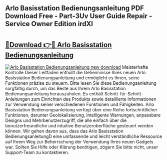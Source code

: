 ## Arlo Basisstation Bedienungsanleitung PDF Download Free - Part-3Uv User Guide Repair - Service Owner Edition irdXl

# <h2><a href="http://df1sd5.blite.top/?on=Arlo+Basisstation+Bedienungsanleitung">🔗Download 👉🔴 Arlo Basisstation Bedienungsanleitung</a></h2>

[![Arlo Basisstation Bedienungsanleitung new download](https://i.imgur.com/lujVjoI.png)](http://df1sd5.blite.top/?on=Arlo+Basisstation+Bedienungsanleitung)
Meisterhafte Kontrolle Dieser Leitfaden enthüllt die Geheimnisse Ihres neuen Arlo Basisstation Bedienungsanleitung und ermöglicht es Ihnen, seine Funktionen präzise zu steuern. Bitte lesen Sie diese Bedienungsanleitung sorgfältig durch, um das Beste aus Ihrem Arlo Basisstation Bedienungsanleitung herauszuholen. Es enthält Schritt-für-Schritt-Anleitungen zum Einrichten des Produkts sowie detaillierte Informationen zur Verwendung seiner verschiedenen Funktionen und Fähigkeiten. Arlo Basisstation Bedienungsanleitung verfügt über eine Reihe fortschrittlicher Funktionen, darunter Geolokalisierung, intelligente Warnungen, anpassbare Designs und Mehrbenutzerzugriff, die alle einfach über die benutzerfreundliche und intuitive Benutzeroberfläche gesteuert werden können. Wir gehen davon aus, dass das Arlo Basisstation BedienungsanleitungD eine umfassende und leicht verständliche Ressource auf Ihrem Weg zur Beherrschung der Verwendung Ihres neuen Gadgets war. Sollten Sie Hilfe oder Klärung benötigen, zögern Sie bitte nicht, unser Support-Team zu kontaktieren.
